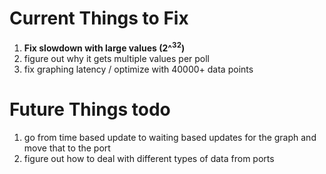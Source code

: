 # Current Things to Fix

1. **Fix slowdown with large values (2^<sup>32</sup>)**
1. figure out why it gets multiple values per poll
1. fix graphing latency / optimize with 40000+ data points


# Future Things todo

1. go from time based update to waiting based updates for the graph and move that to the port
1. figure out how to deal with different types of data from ports
